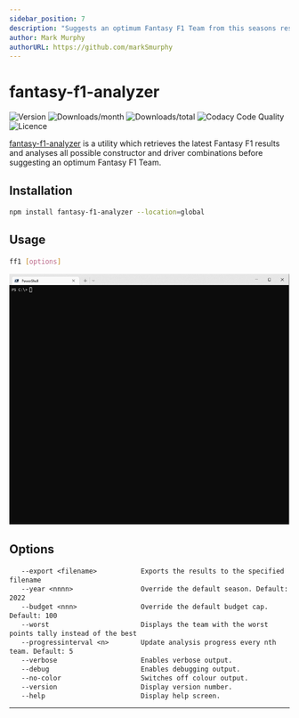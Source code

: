 ```yaml
---
sidebar_position: 7
description: "Suggests an optimum Fantasy F1 Team from this seasons results"
author: Mark Murphy
authorURL: https://github.com/markSmurphy
---
```


# fantasy-f1-analyzer

![Version](https://img.shields.io/npm/v/fantasy-f1-analyzer.svg?label=version&style=plastic)
![Downloads/month](https://img.shields.io/npm/dm/fantasy-f1-analyzer.svg?style=plastic)
![Downloads/total](https://img.shields.io/npm/dt/fantasy-f1-analyzer?label=downloads%20%28total%29&style=plastic)
![Codacy Code Quality](https://img.shields.io/codacy/grade/e77d8079c8424bb6abcc0ef1309a8a5c?style=plastic)
![Licence](https://img.shields.io/npm/l/fantasy-f1-analyzer.svg?style=plastic)

[fantasy-f1-analyzer](https://github.com/MarkSMurphy/fantasy-f1-analyzer#readme) is a utility which retrieves the latest Fantasy F1 results and analyses all possible constructor and driver combinations before suggesting an optimum Fantasy F1 Team.

## Installation

```bash
npm install fantasy-f1-analyzer --location=global
```

## Usage

```bash
ff1 [options]
```

![fantasy-f1-analyzer screenshot recording](./img/screenshot-ff1.gif)

## Options

```text
   --export <filename>           Exports the results to the specified filename
   --year <nnnn>                 Override the default season. Default: 2022
   --budget <nnn>                Override the default budget cap. Default: 100
   --worst                       Displays the team with the worst points tally instead of the best
   --progressinterval <n>        Update analysis progress every nth team. Default: 5
   --verbose                     Enables verbose output.
   --debug                       Enables debugging output.
   --no-color                    Switches off colour output.
   --version                     Display version number.
   --help                        Display help screen.
```

---

